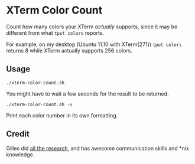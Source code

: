XTerm Color Count
=================

Count how many colors your XTerm *actually* supports, since it may be different from what `tput colors` reports.

For example, on my desktop (Ubuntu 11.10 with XTerm(271)) `tput colors` returns 8 while XTerm actually supports 256 colors.

Usage
-----

    ./xterm-color-count.sh

You might have to wait a few seconds for the result to be returned.

    ./xterm-color-count.sh -v

Print each color number in its own formatting.

Credit
------

Gilles did [all the research](http://unix.stackexchange.com/a/23789/3645), and has awesome communication skills and \*nix knowledge.
